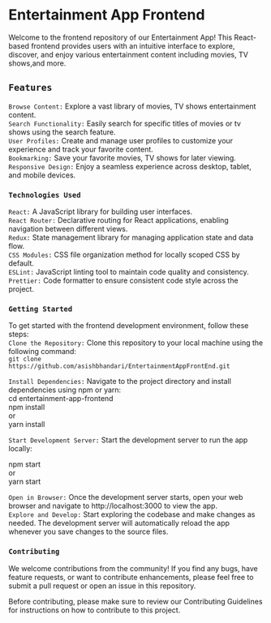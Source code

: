 # Entertainment App Frontend #

Welcome to the frontend repository of our Entertainment App! This React-based frontend provides users with an intuitive interface to explore, discover, and enjoy various entertainment content including movies, TV shows,and more.

## `Features` ##
`Browse Content:` Explore a vast library of movies, TV shows entertainment content.  
`Search Functionality:` Easily search for specific titles of movies or tv shows using the search feature.   
`User Profiles:` Create and manage user profiles to customize your experience and track your favorite content.  
`Bookmarking:` Save your favorite movies, TV shows for later viewing.  
`Responsive Design:` Enjoy a seamless experience across desktop, tablet, and mobile devices.  

### `Technologies Used` ###

`React:` A JavaScript library for building user interfaces.  
`React Router:` Declarative routing for React applications, enabling navigation between different views.  
`Redux:` State management library for managing application state and data flow.  
`CSS Modules:` CSS file organization method for locally scoped CSS by default.  
`ESLint:` JavaScript linting tool to maintain code quality and consistency.  
`Prettier:` Code formatter to ensure consistent code style across the project.  

### `Getting Started`
To get started with the frontend development environment, follow these steps:  
`Clone the Repository:` Clone this repository to your local machine using the following command:  
`git clone https://github.com/asishbhandari/EntertainmentAppFrontEnd.git`  

`Install Dependencies:` Navigate to the project directory and install dependencies using npm or yarn:  
cd entertainment-app-frontend  
npm install  
or  
yarn install  

`Start Development Server:` Start the development server to run the app locally:

npm start  
or  
yarn start  

`Open in Browser:` Once the development server starts, open your web browser and navigate to http://localhost:3000 to view the app.  
`Explore and Develop:` Start exploring the codebase and make changes as needed. The development server will automatically reload the app whenever you save changes to the source files.  

### `Contributing`
We welcome contributions from the community! If you find any bugs, have feature requests, or want to contribute enhancements, please feel free to submit a pull request or open an issue in this repository.

Before contributing, please make sure to review our Contributing Guidelines for instructions on how to contribute to this project.

